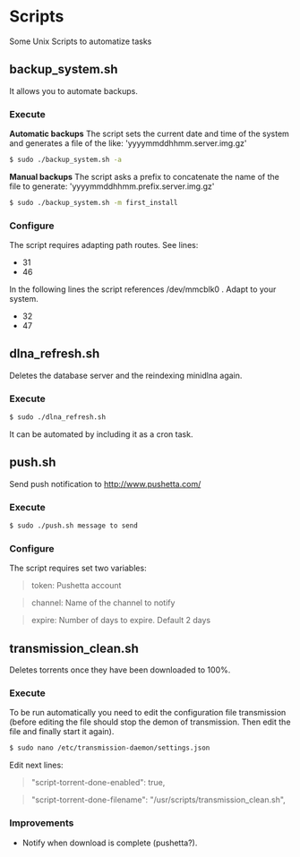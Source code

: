 # Scripts
Some Unix Scripts to automatize tasks




## backup_system.sh
It allows you to automate backups.

### Execute
**Automatic backups** The script sets the current date and time of the system and generates a file of the like: 'yyyymmddhhmm.server.img.gz'
```sh
$ sudo ./backup_system.sh -a
```

**Manual backups** The script asks a prefix to concatenate the name of the file to generate: 'yyyymmddhhmm.prefix.server.img.gz'
```sh
$ sudo ./backup_system.sh -m first_install
```

### Configure
The script requires adapting path routes. See lines:
* 31
* 46

In the following lines the script references /dev/mmcblk0 . Adapt to your system.
* 32
* 47



## dlna_refresh.sh
Deletes the database server and the reindexing minidlna again.

### Execute
```sh
$ sudo ./dlna_refresh.sh
```

It can be automated by including it as a cron task.





## push.sh
Send push notification to http://www.pushetta.com/

### Execute
```sh
$ sudo ./push.sh message to send
```

### Configure
The script requires set two variables:

> token: Pushetta account

> channel: Name of the channel to notify

> expire: Number of days to expire. Default 2 days



## transmission_clean.sh
Deletes torrents once they have been downloaded to 100%.

### Execute
To be run automatically you need to edit the configuration file transmission (before editing the file should stop the demon of transmission. Then edit the file and finally start it again).
```sh
$ sudo nano /etc/transmission-daemon/settings.json
```

Edit next lines:

> "script-torrent-done-enabled": true,

> "script-torrent-done-filename": "/usr/scripts/transmission_clean.sh",

### Improvements
* Notify when download is complete (pushetta?).
